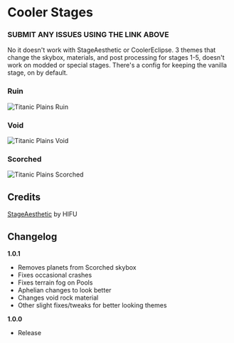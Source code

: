 # Cooler Stages

### SUBMIT ANY ISSUES USING THE LINK ABOVE

No it doesn't work with StageAesthetic or CoolerEclipse. 3 themes that change the skybox, materials, and post processing for stages 1-5, doesn't work on modded or special stages. There's a config for keeping the vanilla stage, on by default.

### Ruin

![Titanic Plains Ruin](https://i.ibb.co/JdkGvCW/ruin.png)

### Void

![Titanic Plains Void](https://i.ibb.co/CtKLLzM/void.png)

### Scorched

![Titanic Plains Scorched](https://i.ibb.co/XS5yyvg/scorched.png)

## Credits

[StageAesthetic](https://thunderstore.io/package/HIFU/StageAesthetic/) by HIFU

## Changelog

**1.0.1**

- Removes planets from Scorched skybox
- Fixes occasional crashes
- Fixes terrain fog on Pools
- Aphelian changes to look better
- Changes void rock material
- Other slight fixes/tweaks for better looking themes

**1.0.0**

- Release
